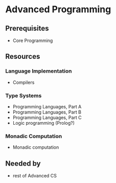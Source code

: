 # Advanced Programming

## Prerequisites
- Core Programming

## Resources

### Language Implementation
- Compilers

### Type Systems
- Programming Languages, Part A
- Programming Languages, Part B
- Programming Languages, Part C
- Logic programming (Prolog?)

### Monadic Computation
- Monadic computation

## Needed by
- rest of Advanced CS